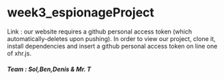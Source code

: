 # week3_espionageProject
Link : our website requires a github personal access token (which automatically-deletes upon pushing). In order to view our project, clone it, install dependencies and insert a github personal access token on line one of xhr.js.

##### Team : Sol,Ben,Denis & Mr. T

###
